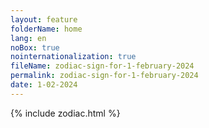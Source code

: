 ```yaml
---
layout: feature
folderName: home
lang: en
noBox: true
nointernationalization: true
fileName: zodiac-sign-for-1-february-2024
permalink: zodiac-sign-for-1-february-2024
date: 1-02-2024
---
```

{% include zodiac.html %}
